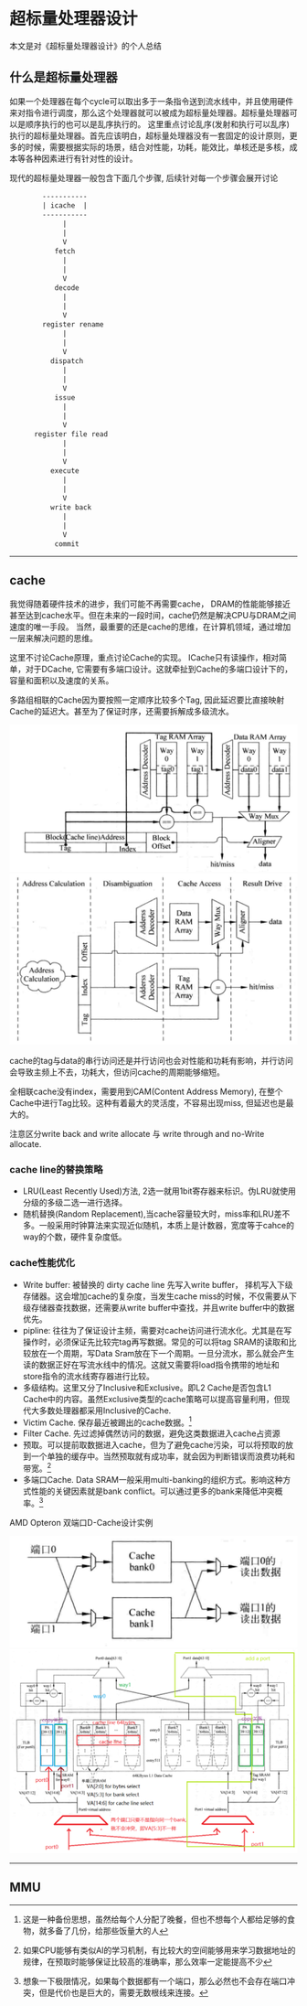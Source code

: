 # 超标量处理器设计

本文是对《超标量处理器设计》的个人总结

## 什么是超标量处理器

如果一个处理器在每个cycle可以取出多于一条指令送到流水线中，并且使用硬件来对指令进行调度，那么这个处理器就可以被成为超标量处理器。超标量处理器可以是顺序执行的也可以是乱序执行的。
这里重点讨论乱序(发射和执行可以乱序)执行的超标量处理器。首先应该明白，超标量处理器没有一套固定的设计原则，更多的时候，需要根据实际的场景，结合对性能，功耗，能效比，单核还是多核，成本等各种因素进行有针对性的设计。

现代的超标量处理器一般包含下面几个步骤, 后续针对每一个步骤会展开讨论

```text
        -----------
        | icache  |
        -----------
             |
             |
             V
           fetch
             |
             |
             V
           decode
             |
             |
             V
        register rename
             |
             |
             V
          dispatch
             |
             |
             V
           issue
             |
             |
             V
      register file read
             |
             |
             V
          execute
             |
             |
             V
          write back
             |
             |
             V
           commit
```

---

## cache

我觉得随着硬件技术的进步，我们可能不再需要cache， DRAM的性能能够接近甚至达到cache水平。但在未来的一段时间，cache仍然是解决CPU与DRAM之间速度的唯一手段。
当然，最重要的还是cache的思维，在计算机领域，通过增加一层来解决问题的思维。

这里不讨论Cache原理，重点讨论Cache的实现。
ICache只有读操作，相对简单，对于DCache, 它需要有多端口设计。这就牵扯到Cache的多端口设计下的，容量和面积以及速度的关系。

多路组相联的Cache因为要按照一定顺序比较多个Tag, 因此延迟要比直接映射Cache的延迟大。甚至为了保证时序，还需要拆解成多级流水。

![../imgs/cache_2way.png](../imgs/cache_2way.png)
![../imgs/cache_multi_cycle.png](../imgs/cache_multi_cycle.png)

cache的tag与data的串行访问还是并行访问也会对性能和功耗有影响，并行访问会导致主频上不去，功耗大，但访问cache的周期能够缩短。

全相联cache没有index，需要用到CAM(Content Address Memory), 在整个Cache中进行Tag比较。这种有着最大的灵活度，不容易出现miss, 但延迟也是最大的。

注意区分write back and write allocate 与 write through and no-Write allocate.

### cache line的替换策略

- LRU(Least Recently Used)方法, 2选一就用1bit寄存器来标识。伪LRU就使用分级的多级二选一进行选择。
- 随机替换(Random Replacement),当cache容量较大时，miss率和LRU差不多。一般采用时钟算法来实现近似随机，本质上是计数器，宽度等于cahce的way的个数，硬件复杂度低。

### cache性能优化

- Write buffer: 被替换的 dirty cache line 先写入write buffer， 择机写入下级存储器。这会增加cache的复杂度，当发生cache miss的时候，不仅需要从下级存储器查找数据，还需要从write buffer中查找，并且write buffer中的数据优先。
- pipline: 往往为了保证设计主频，需要对cache访问进行流水化。尤其是在写操作时，必须保证先比较完tag再写数据。常见的可以将tag SRAM的读取和比较放在一个周期，写Data Sram放在下一个周期。一旦分流水，那么就会产生读的数据正好在写流水线中的情况。这就又需要将load指令携带的地址和store指令的流水线寄存器进行比较。
- 多级结构。这里又分了Inclusive和Exclusive。即L2 Cache是否包含L1 Cache中的内容。虽然Exclusive类型的cache策略可以提高容量利用，但现代大多数处理器都采用Inclusive的Cache.
- Victim Cache. 保存最近被踢出的cache数据。[^1]
- Filter Cache. 先过滤掉偶然访问的数据，避免这类数据进入cache占资源
- 预取。可以提前取数据进入cache，但为了避免cache污染，可以将预取的放到一个单独的缓存中。当然预取就有成功率，就会因为判断错误而浪费功耗和带宽。[^2]
- 多端口Cache. Data SRAM一般采用multi-banking的组织方式。影响这种方式性能的关键因素就是bank conflict。可以通过更多的bank来降低冲突概率。[^3]

AMD Opteron 双端口D-Cache设计实例

![../imgs/multi-bank-cache.png](../imgs/multi-bank-cache.PNG)
![../imgs/amd_opteron_dcache.png](../imgs/amd_opteron_dcache.png)

---

## MMU

[^1]: 这是一种备份思想，虽然给每个人分配了晚餐，但也不想每个人都给足够的食物，就多备了几份，给那些饭量大的人
[^2]: 如果CPU能够有类似AI的学习机制，有比较大的空间能够用来学习数据地址的规律，在预取时能够保证比较高的准确率，那么效率一定能提高不少
[^3]: 想象一下极限情况，如果每个数据都有一个端口，那么必然也不会存在端口冲突，但是代价也是巨大的，需要无数根线来连接。

